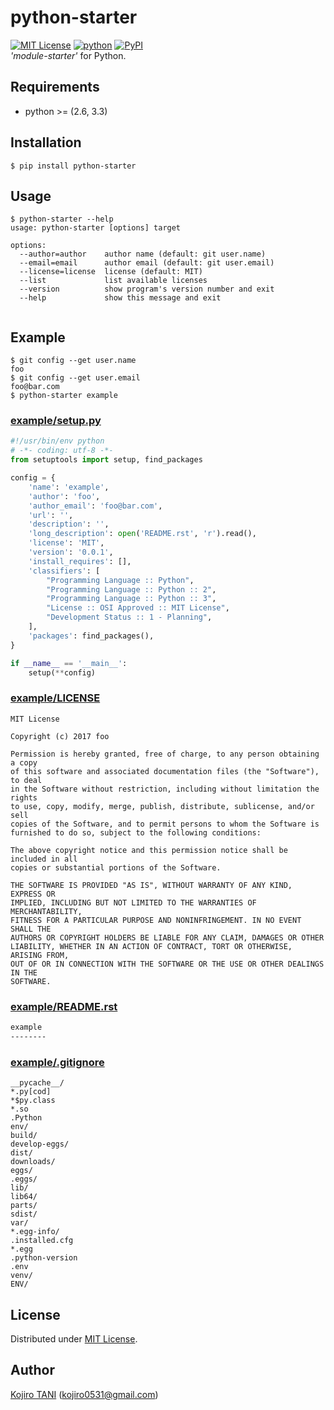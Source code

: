 # python-starter
[![MIT License](http://img.shields.io/badge/license-MIT-blue.svg?style=flat)](https://github.com/koji-kojiro/blob/master/python-starter/LICENSE)
[![python](https://img.shields.io/badge/python-2.6%2B%2C%203.3%2B-red.svg)](https://pypi.python.org/pypi/python-starter)
[![PyPI](https://img.shields.io/pypi/v/python-starter.svg)](https://pypi.python.org/pypi/python-starter)  
*'module-starter'* for Python.


## Requirements
- python >= (2.6, 3.3)


## Installation
```
$ pip install python-starter
```

## Usage
```
$ python-starter --help
usage: python-starter [options] target

options:
  --author=author    author name (default: git user.name)
  --email=email      author email (default: git user.email)
  --license=license  license (default: MIT)
  --list             list available licenses
  --version          show program's version number and exit
  --help             show this message and exit
                      
``` 

## Example
```
$ git config --get user.name
foo
$ git config --get user.email
foo@bar.com
$ python-starter example
```

### [example/setup.py](https://github.com/koji-kojiro/python-starter/blob/master/example/setup.py)
```python
#!/usr/bin/env python
# -*- coding: utf-8 -*-
from setuptools import setup, find_packages

config = {
    'name': 'example',
    'author': 'foo',
    'author_email': 'foo@bar.com',
    'url': '',
    'description': '',
    'long_description': open('README.rst', 'r').read(),
    'license': 'MIT',
    'version': '0.0.1',
    'install_requires': [],
    'classifiers': [
        "Programming Language :: Python",
        "Programming Language :: Python :: 2",
        "Programming Language :: Python :: 3",
        "License :: OSI Approved :: MIT License",
        "Development Status :: 1 - Planning",
    ],
    'packages': find_packages(),
}

if __name__ == '__main__':
    setup(**config)
```

### [example/LICENSE](https://github.com/koji-kojiro/python-starter/blob/master/example/LICENSE)
```
MIT License

Copyright (c) 2017 foo

Permission is hereby granted, free of charge, to any person obtaining a copy
of this software and associated documentation files (the "Software"), to deal
in the Software without restriction, including without limitation the rights
to use, copy, modify, merge, publish, distribute, sublicense, and/or sell
copies of the Software, and to permit persons to whom the Software is
furnished to do so, subject to the following conditions:

The above copyright notice and this permission notice shall be included in all
copies or substantial portions of the Software.

THE SOFTWARE IS PROVIDED "AS IS", WITHOUT WARRANTY OF ANY KIND, EXPRESS OR
IMPLIED, INCLUDING BUT NOT LIMITED TO THE WARRANTIES OF MERCHANTABILITY,
FITNESS FOR A PARTICULAR PURPOSE AND NONINFRINGEMENT. IN NO EVENT SHALL THE
AUTHORS OR COPYRIGHT HOLDERS BE LIABLE FOR ANY CLAIM, DAMAGES OR OTHER
LIABILITY, WHETHER IN AN ACTION OF CONTRACT, TORT OR OTHERWISE, ARISING FROM,
OUT OF OR IN CONNECTION WITH THE SOFTWARE OR THE USE OR OTHER DEALINGS IN THE
SOFTWARE.
```

### [example/README.rst](https://github.com/koji-kojiro/python-starter/blob/master/example/README.rst)
```reST
example
--------
```

### [example/.gitignore](https://github.com/koji-kojiro/python-starter/blob/master/example/.gitignore)
```
__pycache__/
*.py[cod]
*$py.class
*.so
.Python
env/
build/
develop-eggs/
dist/
downloads/
eggs/
.eggs/
lib/
lib64/
parts/
sdist/
var/
*.egg-info/
.installed.cfg
*.egg
.python-version
.env
venv/
ENV/
```


## License
Distributed under [MIT License](https://github.com/koji-kojiro/python-starter/blob/master/LICENSE).  

## Author
[Kojiro TANI](https://github.com/koji-kojiro "koji-kojiro") (kojiro0531@gmail.com)

